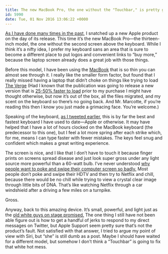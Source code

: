 ```yaml
---
title: The new MacBook Pro, the one without the "Touchbar," is pretty great.
id: 5990
date: Tue, 01 Nov 2016 13:06:22 +0000
---
```


[As I have done many times in the past](https://www.airbagindustries.com/archives/airbag/darthbook.php), I snatched up a new Apple product on the day of its release. This time it’s the new MacBook Pro—the thirteen-inch model, the one without the second screen above the keyboard. While I think it’s a nifty idea, I prefer my keyboard sans an area that is sure to become a different place to put logos and convenient links to “buy more,” because the laptop screen already does a great job with those things.  

Before this model, I have been using the [MacBook](http://www.apple.com/macbook/) that is so thin you can almost see through it. I really like the smaller form factor, but found that I really missed having a laptop that didn’t choke on things like trying to load [The Verge](http://www.theverge.com/) (Had I known that the publication was going to release a new version that is [25-50% faster to load](http://www.theverge.com/2016/11/1/13484656/verge-5th-anniversary-relaunch-2016) prior to my purchase I might have thought otherwise, but now it’s out of the box, all the files migrated, and my scent on the keyboard so there’s no going back. And Mr. Marcotte, if you’re reading this then I know you just made a grimacing face. You’re welcome.)  

Speaking of the keyboard, [as I tweeted earlier](https://twitter.com/Brilliantcrank/status/793556052004311042), this is by far the best and fastest keyboard I have used to date—Apple or otherwise. It may have helped that I have a lot of hours clocked on the MacBook keyboard (the predecessor to this one), but I feel a lot more spring after each strike which, for me, means I can type faster with fewer mistakes. The keys feel snug and confident which makes a great writing experience.  

The screen is nice, and I like that I don’t have to touch it because finger prints on screens spread disease and just look super gross under any light source more powerful than a 60-watt bulb. I’ve never understood [why people want to poke and swipe their computer screen so badly.](http://www.businessinsider.com/apple-macbook-pro-touch-bar-makes-no-sense-2016-10) Most people don’t poke and swipe their HDTV and then try to Netflix and chill, because there would be no chill while trying to view a crystal clear image through little bits of DNA. That’s like watching Netflix through a car windshield after a driving a few miles on a turnpike.  

Gross.  

Anyway, back to this amazing device. It’s small, powerful, and light just as the [old white guys on stage promised.](http://www.apple.com/apple-events/october-2016/) The one thing I still have not been able figure out is how to get a handful of jerks to respond to my direct messages on Twitter, but Apple Support seem pretty sure that’s not the product’s fault. Not satisfied with that answer, I tried to argue my point of view with Siri, but “she” is still dumb as a post. Maybe I should have waited for a different model, but somehow I don’t think a “Touchbar” is going to fix that white hot mess.





